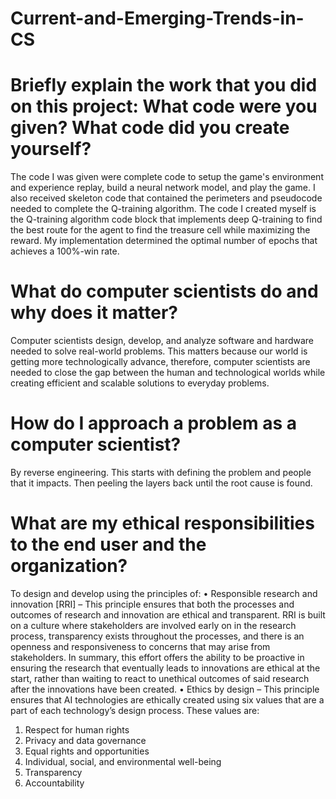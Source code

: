 # Current-and-Emerging-Trends-in-CS

# Briefly explain the work that you did on this project: What code were you given? What code did you create yourself?
The code I was given were complete code to setup the game's environment and experience replay, build a neural network model, and play the game. I also received skeleton code that contained the perimeters and pseudocode needed to complete the Q-training algorithm. The code I created myself is the Q-training algorithm code block that implements deep Q-training to find the best route for the agent to find the treasure cell while maximizing the reward. My implementation determined the optimal number of epochs that achieves a 100%-win rate.

# What do computer scientists do and why does it matter?
Computer scientists design, develop, and analyze software and hardware needed to solve real-world problems. This matters because our world is getting more technologically advance, therefore, computer scientists are needed to close the gap between the human and technological worlds while creating efficient and scalable solutions to everyday problems. 

# How do I approach a problem as a computer scientist?
By reverse engineering. This starts with defining the problem and people that it impacts. Then peeling the layers back until the root cause is found. 

# What are my ethical responsibilities to the end user and the organization?
To design and develop using the principles of:
•	Responsible research and innovation [RRI] – This principle ensures that both the processes and outcomes of research and innovation are ethical and transparent. RRI is built on a culture where stakeholders are involved early on in the research process, transparency exists throughout the processes, and there is an openness and responsiveness to concerns that may arise from stakeholders. In summary, this effort offers the ability to be proactive in ensuring the research that eventually leads to innovations are ethical at the start, rather than waiting to react to unethical outcomes of said research after the innovations have been created.
•	Ethics by design – This principle ensures that AI technologies are ethically created using six values that are a part of each technology’s design process. These values are:
  1.	Respect for human rights
  2.	Privacy and data governance
  3.	Equal rights and opportunities
  4.	Individual, social, and environmental well-being
  5.	Transparency
  6.	Accountability

